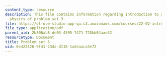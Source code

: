 ```yaml
---
content_type: resource
description: This file contains information regarding Introduction to applied nuclear
  physics of problem set 3.
file: https://ol-ocw-studio-app-qa.s3.amazonaws.com/courses/22-02-introduction-to-applied-nuclear-physics-spring-2012/6e4224269f41234ad1181adeaaca3e72_MIT22_02S12_pset3.pdf
file_type: application/pdf
parent_uid: 2b806ab8-de03-4595-7471-728bb04aae32
resourcetype: Document
title: Problem set 3
uid: 6e422426-9f41-234a-d118-1adeaaca3e72
---
```

